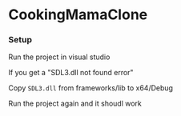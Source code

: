 # CookingMamaClone

### Setup 
Run the project in visual studio 

If you get a "SDL3.dll not found error"

Copy `SDL3.dll` from frameworks/lib to x64/Debug

Run the project again and it shoudl work